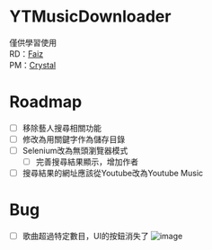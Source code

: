 # YTMusicDownloader
僅供學習使用\
RD：[Faiz](https://github.com/faiz135753)\
PM：[Crystal](https://github.com/x200706)

# Roadmap
- [ ] 移除藝人搜尋相關功能
- [ ] 修改為用關鍵字作為儲存目錄
- [ ] Selenium改為無頭瀏覽器模式
  - [ ] 完善搜尋結果顯示，增加作者
- [ ]  搜尋結果的網址應該從Youtube改為Youtube Music

# Bug
- [ ] 歌曲超過特定數目，UI的按鈕消失了
  ![image](https://github.com/user-attachments/assets/30bbca7b-5e71-44ab-9841-9ba6d3bbc0fd)
